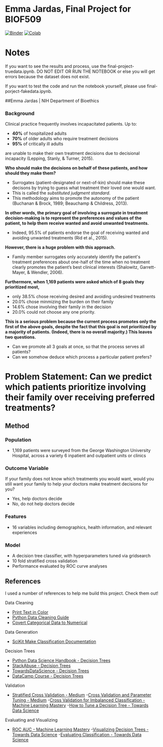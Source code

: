 # Emma Jardas, Final Project for BIOF509

[![Binder](https://mybinder.org/badge_logo.svg)](https://mybinder.org/v2/gh/py4ds/final-project/master?urlpath=lab/tree/final-project.ipynb)
[![Colab](https://colab.research.google.com/assets/colab-badge.svg)](https://colab.research.google.com/github/py4ds/final-project/blob/master/final-project.ipynb)

# Notes
If you want to see the results and process, use the final-project-truedata.ipynb. DO NOT EDIT OR RUN THE NOTEBOOK or else you will get errors because the dataset does not exist. 

If you want to test the code and run the notebook yourself, please use final-porject-fakedata.ipynb.

##Emma Jardas | NIH Department of Bioethics

### **Background**

Clinical practice frequently involves incapacitated patients. Up to:
- **40%** of hospitalized adults
- **70%** of older adults who require treatment decisions
- **95%** of critically ill adults

are unable to make their own treatment decisions due to decisional incapacity (Lepping, Stanly, & Turner, 2015).

**Who should make the decisions on behalf of these patients, and how should they make them?**
- Surrogates (patient-designated or next-of-kin) should make these decisons by trying to guess what treatment their loved one would want.
- This is called the *substituted judgment standard*.
- This methodology aims to promote the autonomy of the patient (Buchanan & Brock, 1989; Beauchamp & Childress, 2013).

**In other words, the primary goal of involving a surrogate in treatment decision-making is to represent the preferences and values of the patient, to help them receive wanted and avoid unwanted treatments.**
- Indeed, 95.5% of patients endorse the goal of receiving wanted and avoiding unwanted treatments (Rid et al., 2015).

**However, there is a huge problem with this approach.** 
- Family member surrogates only accurately identify the patient's treatment preferences about one-half of the time when no treatment clearly promotes the patient’s best clinical interests (Shalowitz, Garrett-Mayer, & Wendler, 2006).

**Furthermore, when 1,169 patients were asked which of 8 goals they prioritized most,**
- only 38.5% chose receiving desired and avoiding undesired treatments
- 20.0% chose minmizing the burden on their family
- 14.6% chose involving their family in the decision
- 20.0% could not choose any one priority.

**This is a serious problem because the current process promotes only the first of the above goals, despite the fact that this goal is not prioritized by a majority of patients. (Indeed, there is no overall majority.) This leaves two questions.**
- Can we promote all 3 goals at once, so that the process serves all patients?
- Can we somehow deduce which process a particular patient prefers?

# **Problem Statement: Can we predict which patients prioritize involving their family over receiving preferred treatments?**

## **Method**

### Population
- 1,169 patients were surveyed from the George Washington University Hospital, across a variety 6 inpatient and outpatient units or clinics

### Outcome Variable
If your family does not know which treatments you would want, would you still want your family to help your doctors make treatment decisions for you?
- Yes, help doctors decide
- No, do not help doctors decide

### Features
- 16 variables including demographics, health information, and relevant experiences 

### Model 
- A decision tree classifier, with hyperparameters tuned via gridsearch
- 10 fold stratified cross validation
- Performance evaluated by ROC curve analyses

## References
I used a number of references to help me build this project. Check them out!

Data Cleaning
- [Print Text in Color](https://stackoverflow.com/questions/8924173/how-do-i-print-bold-text-in-python)
- [Python Data Cleaning Guide](https://towardsdatascience.com/data-cleaning-in-python-the-ultimate-guide-2020-c63b88bf0a0d)
- [Covert Categorical Data to Numerical](https://chrisalbon.com/python/data_wrangling/convert_categorical_to_numeric/)

Data Generation
- [SciKit Make Classification Documentation](https://scikit-learn.org/stable/modules/generated/sklearn.datasets.make_classification.html)

Decision Trees
- [Python Data Science Handbook - Decision Trees](https://jakevdp.github.io/PythonDataScienceHandbook/05.08-random-forests.html)
- [StackAbuse - Decision Trees](https://stackabuse.com/decision-trees-in-python-with-scikit-learn/)
- [TowardsDataScience - Decision Trees](https://towardsdatascience.com/understanding-decision-tree-classification-with-scikit-learn-2ddf272731bd)
- [DataCamp Course - Decision Trees](https://learn.datacamp.com/courses/machine-learning-with-tree-based-models-in-python)

Validation
- [Stratified Cross Validation - Medium](https://medium.com/@haydar_ai/learning-data-science-day-22-cross-validation-and-parameter-tuning-b14bcbc6b012)
-[Cross Validation and Parameter Tuning - Medium](https://medium.com/@haydar_ai/learning-data-science-day-22-cross-validation-and-parameter-tuning-b14bcbc6b012)
-[Cross Validation for Imbalanced Classification - Machine Learning Mastery](https://machinelearningmastery.com/cross-validation-for-imbalanced-classification/)
-[How to Tune a Decision Tree - Towards Data Science](https://towardsdatascience.com/how-to-tune-a-decision-tree-f03721801680)

Evaluating and Visualizing 
- [ROC AUC - Machine Learning Mastery](https://machinelearningmastery.com/roc-curves-and-precision-recall-curves-for-classification-in-python/)
-[Visualizing Decision Trees - Towards Data Science](https://towardsdatascience.com/visualizing-decision-trees-with-python-scikit-learn-graphviz-matplotlib-1c50b4aa68dc)
-[Evaluating Classification - Towards Data Science](https://towardsdatascience.com/evaluating-machine-learning-classification-problems-in-python-5-1-metrics-that-matter-792c6faddf5)